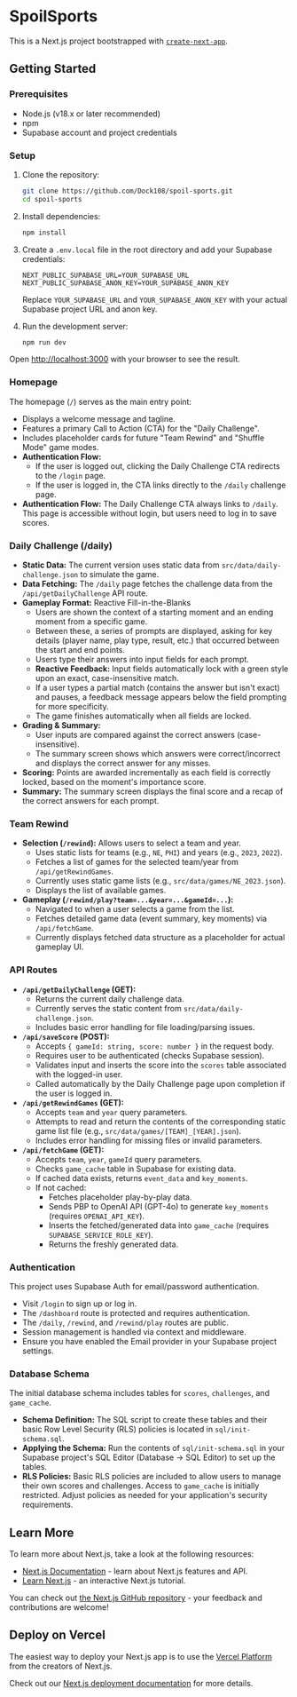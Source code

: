 # SpoilSports

This is a Next.js project bootstrapped with [`create-next-app`](https://github.com/vercel/next.js/tree/canary/packages/create-next-app).

## Getting Started

### Prerequisites

- Node.js (v18.x or later recommended)
- npm
- Supabase account and project credentials

### Setup

1. Clone the repository:
   ```bash
   git clone https://github.com/Dock108/spoil-sports.git
   cd spoil-sports
   ```

2. Install dependencies:
   ```bash
   npm install
   ```

3. Create a `.env.local` file in the root directory and add your Supabase credentials:
   ```dotenv
   NEXT_PUBLIC_SUPABASE_URL=YOUR_SUPABASE_URL
   NEXT_PUBLIC_SUPABASE_ANON_KEY=YOUR_SUPABASE_ANON_KEY
   ```
   Replace `YOUR_SUPABASE_URL` and `YOUR_SUPABASE_ANON_KEY` with your actual Supabase project URL and anon key.

4. Run the development server:
   ```bash
   npm run dev
   ```

Open [http://localhost:3000](http://localhost:3000) with your browser to see the result.

### Homepage

The homepage (`/`) serves as the main entry point:
- Displays a welcome message and tagline.
- Features a primary Call to Action (CTA) for the "Daily Challenge".
- Includes placeholder cards for future "Team Rewind" and "Shuffle Mode" game modes.
- **Authentication Flow:**
  - If the user is logged out, clicking the Daily Challenge CTA redirects to the `/login` page.
  - If the user is logged in, the CTA links directly to the `/daily` challenge page.
- **Authentication Flow:** The Daily Challenge CTA always links to `/daily`. This page is accessible without login, but users need to log in to save scores.

### Daily Challenge (/daily)

- **Static Data:** The current version uses static data from `src/data/daily-challenge.json` to simulate the game.
- **Data Fetching:** The `/daily` page fetches the challenge data from the `/api/getDailyChallenge` API route.
- **Gameplay Format:** Reactive Fill-in-the-Blanks
    - Users are shown the context of a starting moment and an ending moment from a specific game.
    - Between these, a series of prompts are displayed, asking for key details (player name, play type, result, etc.) that occurred between the start and end points.
    - Users type their answers into input fields for each prompt.
    - **Reactive Feedback:** Input fields automatically lock with a green style upon an exact, case-insensitive match.
    - If a user types a partial match (contains the answer but isn't exact) and pauses, a feedback message appears below the field prompting for more specificity.
    - The game finishes automatically when all fields are locked.
- **Grading & Summary:**
  - User inputs are compared against the correct answers (case-insensitive).
  - The summary screen shows which answers were correct/incorrect and displays the correct answer for any misses.
- **Scoring:** Points are awarded incrementally as each field is correctly locked, based on the moment's importance score.
- **Summary:** The summary screen displays the final score and a recap of the correct answers for each prompt.

### Team Rewind

- **Selection (`/rewind`):** Allows users to select a team and year.
    - Uses static lists for teams (e.g., `NE`, `PHI`) and years (e.g., `2023`, `2022`).
    - Fetches a list of games for the selected team/year from `/api/getRewindGames`.
    - Currently uses static game lists (e.g., `src/data/games/NE_2023.json`).
    - Displays the list of available games.
- **Gameplay (`/rewind/play?team=...&year=...&gameId=...`):**
    - Navigated to when a user selects a game from the list.
    - Fetches detailed game data (event summary, key moments) via `/api/fetchGame`.
    - Currently displays fetched data structure as a placeholder for actual gameplay UI.

### API Routes

- **`/api/getDailyChallenge` (GET):**
  - Returns the current daily challenge data.
  - Currently serves the static content from `src/data/daily-challenge.json`.
  - Includes basic error handling for file loading/parsing issues.
- **`/api/saveScore` (POST):**
  - Accepts `{ gameId: string, score: number }` in the request body.
  - Requires user to be authenticated (checks Supabase session).
  - Validates input and inserts the score into the `scores` table associated with the logged-in user.
  - Called automatically by the Daily Challenge page upon completion if the user is logged in.
- **`/api/getRewindGames` (GET):**
  - Accepts `team` and `year` query parameters.
  - Attempts to read and return the contents of the corresponding static game list file (e.g., `src/data/games/[TEAM]_[YEAR].json`).
  - Includes error handling for missing files or invalid parameters.
- **`/api/fetchGame` (GET):**
  - Accepts `team`, `year`, `gameId` query parameters.
  - Checks `game_cache` table in Supabase for existing data.
  - If cached data exists, returns `event_data` and `key_moments`.
  - If not cached:
    - Fetches placeholder play-by-play data.
    - Sends PBP to OpenAI API (GPT-4o) to generate `key_moments` (requires `OPENAI_API_KEY`).
    - Inserts the fetched/generated data into `game_cache` (requires `SUPABASE_SERVICE_ROLE_KEY`).
    - Returns the freshly generated data.

### Authentication

This project uses Supabase Auth for email/password authentication.

- Visit `/login` to sign up or log in.
- The `/dashboard` route is protected and requires authentication.
- The `/daily`, `/rewind`, and `/rewind/play` routes are public.
- Session management is handled via context and middleware.
- Ensure you have enabled the Email provider in your Supabase project settings.

### Database Schema

The initial database schema includes tables for `scores`, `challenges`, and `game_cache`.

- **Schema Definition:** The SQL script to create these tables and their basic Row Level Security (RLS) policies is located in `sql/init-schema.sql`.
- **Applying the Schema:** Run the contents of `sql/init-schema.sql` in your Supabase project's SQL Editor (Database -> SQL Editor) to set up the tables.
- **RLS Policies:** Basic RLS policies are included to allow users to manage their own scores and challenges. Access to `game_cache` is initially restricted. Adjust policies as needed for your application's security requirements.

## Learn More

To learn more about Next.js, take a look at the following resources:

- [Next.js Documentation](https://nextjs.org/docs) - learn about Next.js features and API.
- [Learn Next.js](https://nextjs.org/learn) - an interactive Next.js tutorial.

You can check out [the Next.js GitHub repository](https://github.com/vercel/next.js/) - your feedback and contributions are welcome!

## Deploy on Vercel

The easiest way to deploy your Next.js app is to use the [Vercel Platform](https://vercel.com/new?utm_medium=default-template&filter=next.js&utm_source=create-next-app&utm_campaign=create-next-app-readme) from the creators of Next.js.

Check out our [Next.js deployment documentation](https://nextjs.org/docs/deployment) for more details.
